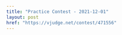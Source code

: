 ```yaml
---
title: "Practice Contest - 2021-12-01"
layout: post
href: "https://vjudge.net/contest/471556"
---
```

